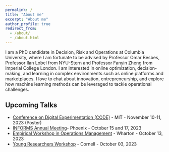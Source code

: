 ```yaml
---
permalink: /
title: "About me"
excerpt: "About me"
author_profile: true
redirect_from: 
  - /about/
  - /about.html
---
```


I am a PhD candidate in Decision, Risk and Operations at Columbia University, where I am fortunate to be advised by Professor Omar Besbes, Professor Ilan Lobel from NYU-Stern and Professor Fanyin Zheng from Imperial College London. I am interested in online optimization, decision-making, and learning in complex environments such as online platforms and marketplaces. I love to chat about innovation, entrepreneurship, and explore how machine learning methods can be leveraged to tackle operational challenges.

## Upcoming Talks 

- [Conference on Digital Experimentation (CODE)](https://ide.mit.edu/events/2023-conference-on-digital-experimentation-mit-codemit/) - MIT - November 10-11, 2023 (Poster)
- [INFORMS Annual Meeting](https://meetings.informs.org/wordpress/phoenix2023/)- Phoenix - October 15 and 17, 2023 
- [Empirical Workshop in Operations Management](https://oid.wharton.upenn.edu/department-information/seminars-conferences/workshop-for-empirical-research-in-operations-management/) - Wharton - October 13, 2023
- [Young Researchers Workshop](https://www.orie.cornell.edu/orie-events/young-reseachers-workshop-2023) - Cornell - October 03, 2023

